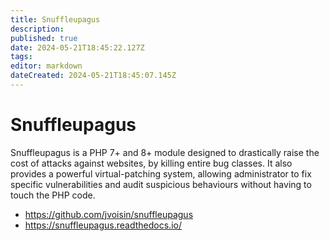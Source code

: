 ```yaml
---
title: Snuffleupagus
description: 
published: true
date: 2024-05-21T18:45:22.127Z
tags: 
editor: markdown
dateCreated: 2024-05-21T18:45:07.145Z
---
```


# Snuffleupagus

Snuffleupagus is a PHP 7+ and 8+ module designed to drastically raise the cost of attacks against websites, by killing entire bug classes. It also provides a powerful virtual-patching system, allowing administrator to fix specific vulnerabilities and audit suspicious behaviours without having to touch the PHP code.

- <https://github.com/jvoisin/snuffleupagus>
- <https://snuffleupagus.readthedocs.io/>
